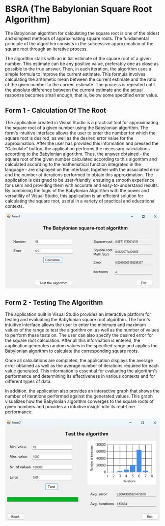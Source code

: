 # BSRA (The Babylonian Square Root Algorithm)
The Babylonian algorithm for calculating the square root is one of the oldest and simplest methods of approximating square roots. The fundamental principle of the algorithm consists in the successive approximation of the square root through an iterative process.

The algorithm starts with an initial estimate of the square root of a given number. This estimate can be any positive value, preferably one as close as possible to the true answer. Then, in each iteration, the algorithm uses a simple formula to improve the current estimate. This formula involves calculating the arithmetic mean between the current estimate and the ratio of the given number to the current estimate. The process is repeated until the absolute difference between the current estimate and the actual response becomes small enough, that is, below some specified error value.

## Form 1 - Calculation Of The Root
The application created in Visual Studio is a practical tool for approximating the square root of a given number using the Babylonian algorithm. The form's intuitive interface allows the user to enter the number for which the square root is desired, as well as the desired error value for the approximation. After the user has provided this information and pressed the "Calculate" button, the application performs the necessary calculations according to the Babylonian algorithm. Thus, the answer obtained - the square root of the given number calculated according to this algorithm and calculated according to the mathematical function integrated in the language - are displayed on the interface, together with the associated error and the number of iterations performed to obtain this approximation. The application is designed to be user-friendly, ensuring a smooth experience for users and providing them with accurate and easy-to-understand results. By combining the logic of the Babylonian Algorithm with the power and versatility of Visual Studio, this application is an efficient solution for calculating the square root, useful in a variety of practical and educational contexts.

![picture alt](https://github.com/victorcb0/BSRA/blob/main/Imagini/Form1.png)

## Form 2 - Testing The Algorithm
The application built in Visual Studio provides an interactive platform for testing and evaluating the Babylonian square root algorithm. The form's intuitive interface allows the user to enter the minimum and maximum values of the range to test the algorithm on, as well as the number of values to perform these tests on. The user can also specify the desired error for the square root calculation. After all this information is entered, the application generates random values in the specified range and applies the Babylonian algorithm to calculate the corresponding square roots.

Once all calculations are completed, the application displays the average error obtained as well as the average number of iterations required for each value generated. This information is essential for evaluating the algorithm's performance and determining its effectiveness in various contexts and for different types of data.

In addition, the application also provides an interactive graph that shows the number of iterations performed against the generated values. This graph visualizes how the Babylonian algorithm converges to the square roots of given numbers and provides an intuitive insight into its real-time performance.

![picture alt](https://github.com/victorcb0/BSRA/blob/main/Imagini/Form2.png)
